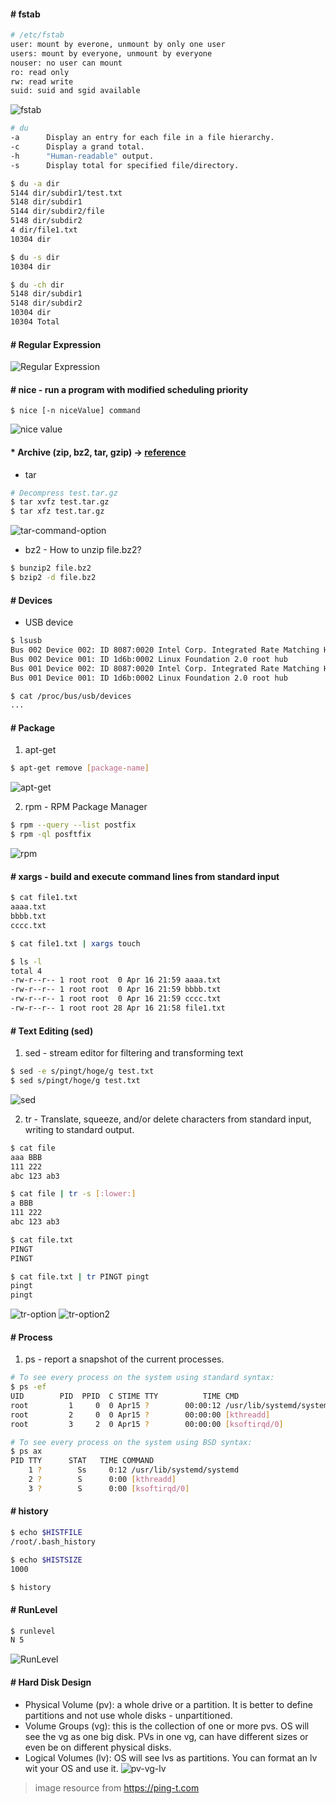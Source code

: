
#### # fstab
```bash
# /etc/fstab
user: mount by everone, unmount by only one user
users: mount by everyone, unmount by everyone
nouser: no user can mount 
ro: read only
rw: read write
suid: suid and sgid available
```
![fstab](https://ping-t.com/mondai3/img/jpg/k34089.jpg)

```bash
# du
-a      Display an entry for each file in a file hierarchy.
-c      Display a grand total.
-h      "Human-readable" output.
-s      Display total for specified file/directory.

$ du -a dir
5144 dir/subdir1/test.txt
5148 dir/subdir1
5144 dir/subdir2/file
5148 dir/subdir2
4 dir/file1.txt
10304 dir

$ du -s dir
10304 dir

$ du -ch dir
5148 dir/subdir1
5148 dir/subdir2
10304 dir
10304 Total 
```

#### # Regular Expression
![Regular Expression](https://ping-t.com/mondai3/img/jpg/k34024.jpg)

#### # nice - run a program with modified scheduling priority
```
$ nice [-n niceValue] command
```
![nice value](https://ping-t.com/mondai3/img/jpg/k34014.jpg)

#### * Archive (zip, bz2, tar, gzip) -> [reference](https://jadi.gitbooks.io/lpic1/content/1033_perform_basic_file_management.html)
- tar 
```bash
# Decompress test.tar.gz
$ tar xvfz test.tar.gz
$ tar xfz test.tar.gz
```
![tar-command-option](https://ping-t.com/mondai3/img/jpg/k33965.jpg)

- bz2 - How to unzip file.bz2?
```bash
$ bunzip2 file.bz2
$ bzip2 -d file.bz2

```

#### # Devices
- USB device
```bash
$ lsusb
Bus 002 Device 002: ID 8087:0020 Intel Corp. Integrated Rate Matching Hub
Bus 002 Device 001: ID 1d6b:0002 Linux Foundation 2.0 root hub
Bus 001 Device 002: ID 8087:0020 Intel Corp. Integrated Rate Matching Hub
Bus 001 Device 001: ID 1d6b:0002 Linux Foundation 2.0 root hub

$ cat /proc/bus/usb/devices
...
```

#### # Package
1. apt-get
```bash
$ apt-get remove [package-name]
```
![apt-get](https://ping-t.com/mondai3/img/jpg/k33777.jpg)

2. rpm - RPM Package Manager
```bash
$ rpm --query --list postfix
$ rpm -ql posftfix
```
![rpm](https://ping-t.com/mondai3/img/jpg/k33797.jpg)

#### # xargs - build and execute command lines from standard input 
```bash
$ cat file1.txt
aaaa.txt
bbbb.txt
cccc.txt

$ cat file1.txt | xargs touch

$ ls -l
total 4
-rw-r--r-- 1 root root  0 Apr 16 21:59 aaaa.txt
-rw-r--r-- 1 root root  0 Apr 16 21:59 bbbb.txt
-rw-r--r-- 1 root root  0 Apr 16 21:59 cccc.txt
-rw-r--r-- 1 root root 28 Apr 16 21:58 file1.txt
```

#### # Text Editing (sed)
1. sed - stream editor for filtering and transforming text
```bash
$ sed -e s/pingt/hoge/g test.txt
$ sed s/pingt/hoge/g test.txt 
```
![sed](https://ping-t.com/mondai3/img/jpg/k34032.jpg)

2. tr - Translate, squeeze, and/or delete characters from standard input, writing to standard output.
```bash
$ cat file
aaa BBB
111 222
abc 123 ab3

$ cat file | tr -s [:lower:]
a BBB
111 222
abc 123 ab3

$ cat file.txt
PINGT
PINGT

$ cat file.txt | tr PINGT pingt
pingt 
pingt
```
![tr-option](https://ping-t.com/mondai3/img/jpg/kk33884.jpg)
![tr-option2](https://ping-t.com/mondai3/img/jpg/kkk33884.jpg)


#### # Process
1. ps - report a snapshot of the current processes.
```bash
# To see every process on the system using standard syntax:
$ ps -ef 
UID        PID  PPID  C STIME TTY          TIME CMD
root         1     0  0 Apr15 ?        00:00:12 /usr/lib/systemd/systemd 
root         2     0  0 Apr15 ?        00:00:00 [kthreadd]
root         3     2  0 Apr15 ?        00:00:00 [ksoftirqd/0]

# To see every process on the system using BSD syntax:
$ ps ax
PID TTY      STAT   TIME COMMAND
    1 ?        Ss     0:12 /usr/lib/systemd/systemd 
    2 ?        S      0:00 [kthreadd]
    3 ?        S      0:00 [ksoftirqd/0]
```

#### # history
```bash
$ echo $HISTFILE
/root/.bash_history

$ echo $HISTSIZE
1000

$ history
```

#### # RunLevel
```bash
$ runlevel
N 5
```
![RunLevel](https://ping-t.com/mondai3/img/jpg/k33726.jpg)

#### # Hard Disk Design
- Physical Volume (pv): a whole drive or a partition. It is better to define partitions and not use whole disks - unpartitioned.
- Volume Groups (vg): this is the collection of one or more pvs. OS will see the vg as one big disk. PVs in one vg, can have different sizes or even be on different physical disks.
- Logical Volumes (lv): OS will see lvs as partitions. You can format an lv wit your OS and use it.
![pv-vg-lv](https://ping-t.com/mondai3/img/jpg/k34230.jpg)

> image resource from https://ping-t.com














